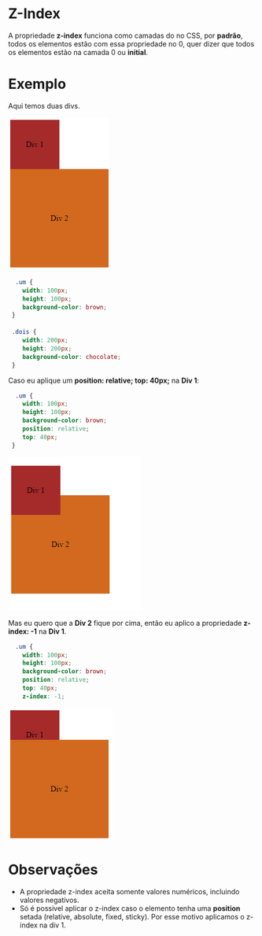 # Z-Index

A propriedade **z-index** funciona como camadas do no CSS, por **padrão**, todos os elementos estão com essa propriedade no 0, quer dizer que todos os elementos estão na camada 0 ou **initial**.

# Exemplo
Aqui temos duas divs.

<p>
    <img src="../img/Modulo-Basico/z-index/divs-padrao.png" />
</p>

```css
  .um {
    width: 100px;
    height: 100px;
    background-color: brown;
 }

 .dois {
    width: 200px;
    height: 200px;
    background-color: chocolate;
 }
```

Caso eu aplique um **position: relative; top: 40px;** na **Div 1**:
```css
  .um {
    width: 100px;
    height: 100px;
    background-color: brown;
    position: relative;
    top: 40px;
 }
```

<p>
    <img src="../img/Modulo-Basico/z-index/divs-position.png" />
</p>

Mas eu quero que a **Div 2** fique por cima, então eu aplico a propriedade **z-index: -1** na **Div 1**.
```css
  .um {
    width: 100px;
    height: 100px;
    background-color: brown;
    position: relative;
    top: 40px;
    z-index: -1;
 ```
<p>
    <img src="../img/Modulo-Basico/z-index/divs-z-index.png" />
</p>

# Observações

 - A propriedade z-index aceita somente valores numéricos, incluindo valores negativos.
 - Só é possivel aplicar o z-index caso o elemento tenha uma **position** setada (relative, absolute, fixed, sticky).
    Por esse motivo aplicamos o z-index na div 1.
    